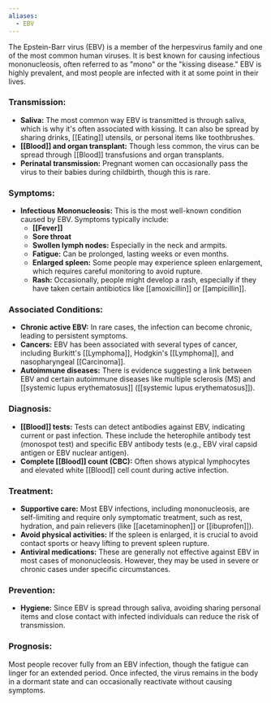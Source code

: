 ```yaml
---
aliases:
  - EBV
---
```

The Epstein-Barr virus (EBV) is a member of the herpesvirus family and one of the most common human viruses. It is best known for causing infectious mononucleosis, often referred to as "mono" or the "kissing disease." EBV is highly prevalent, and most people are infected with it at some point in their lives.

### Transmission:
- **Saliva:** The most common way EBV is transmitted is through saliva, which is why it's often associated with kissing. It can also be spread by sharing drinks, [[Eating]] utensils, or personal items like toothbrushes.
- **[[Blood]] and organ transplant:** Though less common, the virus can be spread through [[Blood]] transfusions and organ transplants.
- **Perinatal transmission:** Pregnant women can occasionally pass the virus to their babies during childbirth, though this is rare.

### Symptoms:
- **Infectious Mononucleosis:** This is the most well-known condition caused by EBV. Symptoms typically include:
  - **[[Fever]]**
  - **Sore throat**
  - **Swollen lymph nodes:** Especially in the neck and armpits.
  - **Fatigue:** Can be prolonged, lasting weeks or even months.
  - **Enlarged spleen:** Some people may experience spleen enlargement, which requires careful monitoring to avoid rupture.
  - **Rash:** Occasionally, people might develop a rash, especially if they have taken certain antibiotics like [[amoxicillin]] or [[ampicillin]].

### Associated Conditions:
- **Chronic active EBV:** In rare cases, the infection can become chronic, leading to persistent symptoms.
- **Cancers:** EBV has been associated with several types of cancer, including Burkitt's [[Lymphoma]], Hodgkin's [[Lymphoma]], and nasopharyngeal [[Carcinoma]].
- **Autoimmune diseases:** There is evidence suggesting a link between EBV and certain autoimmune diseases like multiple sclerosis (MS) and [[systemic lupus erythematosus]] ([[systemic lupus erythematosus]]).

### Diagnosis:
- **[[Blood]] tests:** Tests can detect antibodies against EBV, indicating current or past infection. These include the heterophile antibody test (monospot test) and specific EBV antibody tests (e.g., EBV viral capsid antigen or EBV nuclear antigen).
- **Complete [[Blood]] count (CBC):** Often shows atypical lymphocytes and elevated white [[Blood]] cell count during active infection.

### Treatment:
- **Supportive care:** Most EBV infections, including mononucleosis, are self-limiting and require only symptomatic treatment, such as rest, hydration, and pain relievers (like [[acetaminophen]] or [[ibuprofen]]).
- **Avoid physical activities:** If the spleen is enlarged, it is crucial to avoid contact sports or heavy lifting to prevent spleen rupture.
- **Antiviral medications:** These are generally not effective against EBV in most cases of mononucleosis. However, they may be used in severe or chronic cases under specific circumstances.

### Prevention:
- **Hygiene:** Since EBV is spread through saliva, avoiding sharing personal items and close contact with infected individuals can reduce the risk of transmission.

### Prognosis:
Most people recover fully from an EBV infection, though the fatigue can linger for an extended period. Once infected, the virus remains in the body in a dormant state and can occasionally reactivate without causing symptoms.